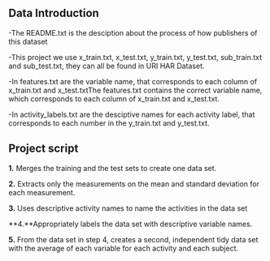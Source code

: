 ## Data Introduction 
-The README.txt is the  desciption about the  process of how publishers of this dataset


-This project we use  x_train.txt, x_test.txt, y_train.txt, y_test.txt, sub_train.txt and sub_test.txt, they can all be found  in URI HAR Dataset.


-In features.txt are the variable name, that corresponds to each column of x_train.txt and x_test.txtThe features.txt contains the correct variable name, which corresponds to each column of x_train.txt and x_test.txt.


-In activity_labels.txt are the desciptive names for each activity label, that corresponds to each number in the y_train.txt and y_test.txt.


## Project script
**1.** Merges the training and the test sets to create one data set.


**2.** Extracts only the measurements on the mean and standard deviation for each measurement.


**3.** Uses descriptive activity names to name the activities in the data set


**4.**Appropriately labels the data set with descriptive variable names.


**5.** From the data set in step 4, creates a second, independent tidy data set with the average of each variable for each activity and each subject.
